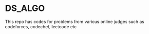 # DS_ALGO
This repo has codes for problems from various online judges such as codeforces, codechef, leetcode etc
